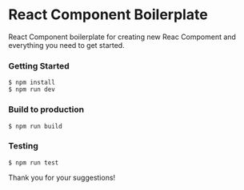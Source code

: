 # React Component Boilerplate
React Component boilerplate for creating new Reac Compoment and everything you need to get started.


### Getting Started
```
$ npm install
$ npm run dev
```

### Build to production

```
$ npm run build
```

### Testing

```
$ npm run test
```

Thank you for your suggestions!